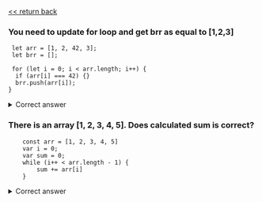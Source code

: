  [<< return back](https://github.com/julia-dizhak/code-examples)

### You need to update for loop and get brr as equal to [1,2,3]
```
 let arr = [1, 2, 42, 3];
 let brr = [];

 for (let i = 0; i < arr.length; i++) {
  if (arr[i] === 42) {}
  brr.push(arr[i]);
}
```

<details>
  <summary>Correct answer</summary>
  Can check operator `continue` or left one cycle iteration.

   <pre>
    for (let i = 0; i < arr.length; i++) {
        // if (arr[i] === 42) continue;
        if (arr[i] === 42) i++;
        brr.push(arr[i]);
    }
   </pre>
</details>

### There is an array [1, 2, 3, 4, 5]. Does calculated sum is correct?
```
    const arr = [1, 2, 3, 4, 5]
    var i = 0;
    var sum = 0;
    while (i++ < arr.length - 1) {
        sum += arr[i]
    }
```

<details>
  <summary>Correct answer</summary>
  No. By using while loop result will be equal to 14.
  Because during first iteration i = 1 and value for first element arr[0]
  will be absent.
  The correct sum is 15.
</details>
